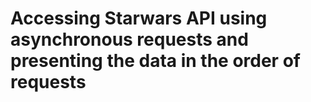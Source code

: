 # Accessing Starwars API using asynchronous requests and presenting the data in the order of requests

